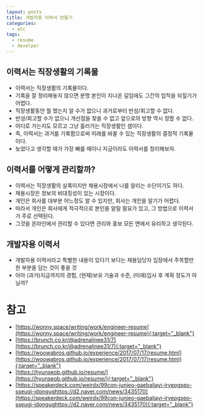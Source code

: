 ```yaml
---
layout: posts
title: 개발자용 이력서 만들기
categories: 
  - etc
tags: 
  - resume
  - develper
---
```


## 이력서는 직장생활의 기록물
- 이력서는 직장생활의 기록물이다.
- 기록을 잘 정리해놓지 않으면 분명 본인이 지나온 길임에도 그간의 업적을 되짚기가 어렵다.
- 직장생활동안 뭘 했는지 알 수가 없으니 과거로부터 반성/회고할 수 없다.
- 반성/회고할 수가 없으니 개선점을 찾을 수 없고 앞으로의 방향 역시 정할 수 없다.
- 어디로 가는지도 모르고 그냥 흘러가는 직장생활인 셈이다.
- 즉, 이력서는 과거를 기록함으로써 미래를 바꿀 수 있는 직장생활의 결정적 기록물이다.
- 늦었다고 생각할 때가 가장 빠를 때이니 지금이라도 이력서를 정리해보자.

## 이력서를 어떻게 관리할까?
- 이력서는 직장생활의 실록이지만 채용시장에서 나를 알리는 수단이기도 하다.
- 채용시장은 정보의 비대칭성이 있는 시장이다.
- 개인은 회사를 대부분 어느정도 알 수 있지만, 회사는 개인을 알기가 어렵다.
- 따라서 개인은 회사에게 적극적으로 본인을 알릴 필요가 있고, 그 방법으로 이력서가 주로 선택된다.
- 그것을 온라인에서 관리할 수 있다면 관리와 홍보 모든 면에서 유리하고 생각된다.

## 개발자용 이력서
- 개발자용 이력서라고 특별한 내용이 있다기 보다는 채용담당자 입장에서 주목할만한 부분을 담는 것이 좋을 것
- 아마 (과거)지금까지의 경험, (현재)보유 기술과 수준, (미래)입사 후 계획 정도가 아닐까?

## 

# 참고
- [https://wonny.space/writing/work/engineer-resume](https://wonny.space/writing/work/engineer-resume){:target="_blank"}
- [https://brunch.co.kr/@adrenalinee31/7](https://brunch.co.kr/@adrenalinee31/7){:target="_blank"}
- [https://woowabros.github.io/experience/2017/07/17/resume.html](https://woowabros.github.io/experience/2017/07/17/resume.html){:target="_blank"}
- [https://hyunseob.github.io/resume/](https://hyunseob.github.io/resume/){:target="_blank"}
- [https://speakerdeck.com/weirdx/99con-junieo-gaebaljayi-iryeogseo-sseugi-idongughttps://d2.naver.com/news/3435170](https://speakerdeck.com/weirdx/99con-junieo-gaebaljayi-iryeogseo-sseugi-idongughttps://d2.naver.com/news/3435170){:target="_blank"}